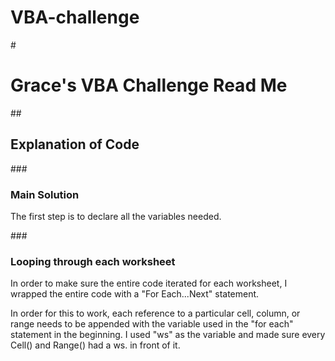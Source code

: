 # VBA-challenge

#<h1>Grace's VBA Challenge Read Me </h1>

##<h2> Explanation of Code</h2>

###<h3> Main Solution </h3>
The first step is to declare all the variables needed. 

###<h3> Looping through each worksheet </h3>
In order to make sure the entire code iterated for each worksheet, I wrapped the entire code with a "For Each...Next" statement. 

In order for this to work, each reference to a particular cell, column, or range needs to be appended with the variable used in the "for each" statement in the beginning. I used "ws" as the variable and made sure every Cell() and Range() had a ws. in front of it. 
